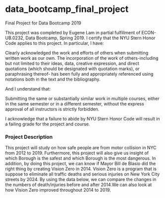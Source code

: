 # data_bootcamp_final_project
Final Project for Data Bootcamp 2019

This project was completed by Eugene Lam in partial fulfillment of ECON-UB.0232,
Data Bootcamp, Spring 2019. I certify that the NYU Stern Honor Code applies to this project. 
In particular, I have:

Clearly acknowledged the work and efforts of others when submitting written work as our own.
The incorporation of the work of others-including but not limited to their ideas, data, creative
expression, and direct quotations (which should be designated with quotation marks), or paraphrasing 
thereof- has been fully and appropriately referenced using notations both in the text and the bibliography.

And I understand that:

Submitting the same or substantially similar work in multiple courses, either in the same semester or in a 
different semester, without the express approval of all instructors is strictly forbidden. 

I acknowledge that a failure to abide by NYU Stern Honor Code will result in a failing grade for the project and course.

### Project Description 

This project will study on how safe people are from motor collision in NYC from 2012 to 2019. Furthermore, this project will also give us insight of which Borough is the safest and which Borough is the most dangerous. In addition, by doing this project, we can know if Mayor Bill de Blasio did the right thing by creating Vision Zero in 2014. Vision Zero is a program that is suppose to eliminate all traffic deaths and serious injuries on New York City streets by 2024. By using the data below, we can compare the changes in the numbers of death/injuries before and after 2014.We can also look at how Vision Zero improved throughout 2014 to 2019.
